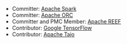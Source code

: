 - Committer: [Apache Spark](https://spark.apache.org)
- Committer: [Apache ORC](https://orc.apache.org)
- Committer and PMC Member: [Apache REEF](https://reef.apache.org)
- Contributor: [Google TensorFlow](https://www.tensorflow.org)
- Contributor: [Apache Tajo](https://tajo.apache.org)
